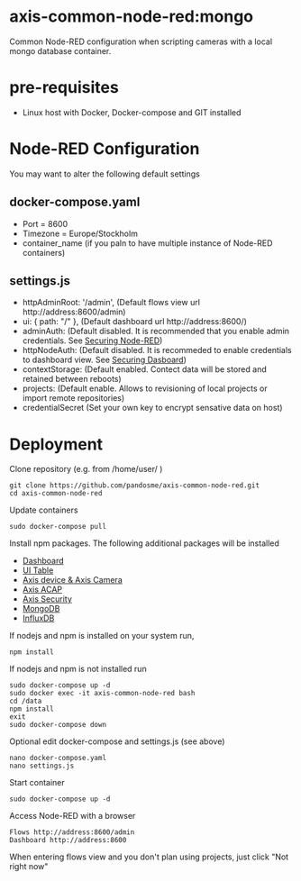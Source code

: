 # axis-common-node-red:mongo
Common Node-RED configuration when scripting cameras with a local mongo database container.

# pre-requisites
- Linux host with Docker, Docker-compose and GIT installed

# Node-RED Configuration
You may want to alter the following default settings

## docker-compose.yaml
- Port = 8600
- Timezone = Europe/Stockholm
- container_name (if you paln to have multiple instance of Node-RED containers)

## settings.js
- httpAdminRoot: '/admin',   (Default flows view url http://address:8600/admin)
- ui: { path: "/" },         (Default dashboard url http://address:8600/)
- adminAuth:                 (Default disabled.  It is recommended that you enable admin credentials.  See [Securing Node-RED](https://nodered.org/docs/user-guide/runtime/securing-node-red#editor--admin-api-security))
- httpNodeAuth:              (Default disabled.  It is recommeded to enable credentials to dashboard view. See [Securing Dasboard](https://nodered.org/docs/user-guide/runtime/securing-node-red#http-node-security))
- contextStorage:            (Default enabled.  Contect data will be stored and retained between reboots)
- projects:                  (Default enable.  Allows to revisioning of local projects or import remote repositories)  
- credentialSecret           (Set your own key to encrypt sensative data on host)

# Deployment
Clone repository (e.g. from /home/user/ )
```
git clone https://github.com/pandosme/axis-common-node-red.git
cd axis-common-node-red
```
Update containers
```
sudo docker-compose pull
```
Install npm packages. 
The following additional packages will be installed
- [Dashboard](https://flows.nodered.org/node/node-red-dashboard)
- [UI Table](https://flows.nodered.org/node/node-red-node-ui-table)
- [Axis device & Axis Camera](https://flows.nodered.org/node/node-red-contrib-axis-device)
- [Axis ACAP](https://flows.nodered.org/node/node-red-contrib-axis-acap)
- [Axis Security](https://flows.nodered.org/node/node-red-contrib-axis-security)
- [MongoDB](https://flows.nodered.org/node/node-red-node-mongodb)
- [InfluxDB](https://flows.nodered.org/node/node-red-contrib-influxdb)

If nodejs and npm is installed on your system run,
```
npm install
```
If nodejs and npm is not installed run
```
sudo docker-compose up -d
sudo docker exec -it axis-common-node-red bash
cd /data
npm install
exit
sudo docker-compose down
```
Optional edit docker-compose and settings.js (see above)
```
nano docker-compose.yaml
nano settings.js
```
Start container
```
sudo docker-compose up -d
```
Access Node-RED with a browser
```
Flows http://address:8600/admin
Dashboard http://address:8600
```
When entering flows view and you don't plan using projects, just click "Not right now"
